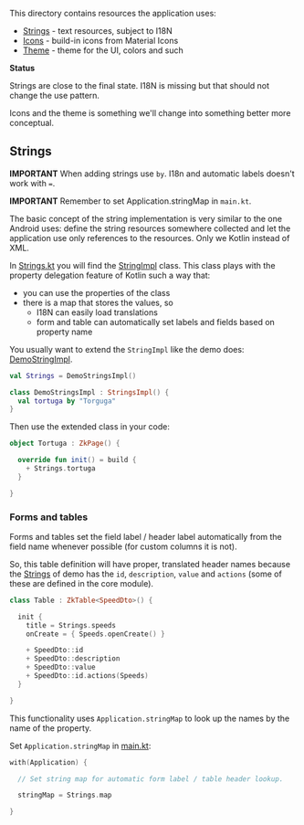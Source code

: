 This directory contains resources the application uses:

* [Strings](Strings.kt) - text resources, subject to I18N
* [Icons](Icons.kt) - build-in icons from Material Icons
* [Theme](ZkTheme.kt) - theme for the UI, colors and such

**Status**

Strings are close to the final state. I18N is missing but that should not change the use pattern.

Icons and the theme is something we'll change into something better more conceptual.

## Strings

**IMPORTANT** When adding strings use `by`. I18n and automatic labels doesn't work with `=`.

**IMPORTANT** Remember to set Application.stringMap in `main.kt`.

The basic concept of the string implementation is very similar to the one Android uses: define the string resources
somewhere collected and let the application use only references to the resources. Only we Kotlin instead of XML.

In [Strings.kt](Strings.kt) you will find the [StringImpl](Strings.kt)
class. This class plays with the property delegation feature of Kotlin such a way that:

* you can use the properties of the class
* there is a map that stores the values, so
  * I18N can easily load translations
  * form and table can automatically set labels and fields based on property name

You usually want to extend the `StringImpl` like the demo does:
[DemoStringImpl](../../../../../../../../demo/src/jsMain/kotlin/zakadabar/demo/frontend/resources/Strings.kt).

```kotlin
val Strings = DemoStringsImpl()

class DemoStringsImpl : StringsImpl() {
  val tortuga by "Torguga"
}
```

Then use the extended class in your code:

```kotlin
object Tortuga : ZkPage() {

  override fun init() = build {
    + Strings.tortuga
  }

}
```

### Forms and tables

Forms and tables set the field label / header label automatically from the field name whenever possible (for custom
columns it is not).

So, this table definition will have proper, translated header names because
the [Strings](../../../../../../../../demo/src/jsMain/kotlin/zakadabar/demo/frontend/resources/Strings.kt)
of demo has the `id`, `description`, `value` and `actions` (some of these are defined in the core module).

```kotlin
class Table : ZkTable<SpeedDto>() {

  init {
    title = Strings.speeds
    onCreate = { Speeds.openCreate() }

    + SpeedDto::id
    + SpeedDto::description
    + SpeedDto::value
    + SpeedDto::id.actions(Speeds)
  }

}
```

This functionality uses `Application.stringMap` to look up the names by the name of the property.

Set `Application.stringMap` in [main.kt](../../../../../../../../demo/src/jsMain/kotlin/main.kt):

```kotlin
with(Application) {

  // Set string map for automatic form label / table header lookup.

  stringMap = Strings.map

}
```
